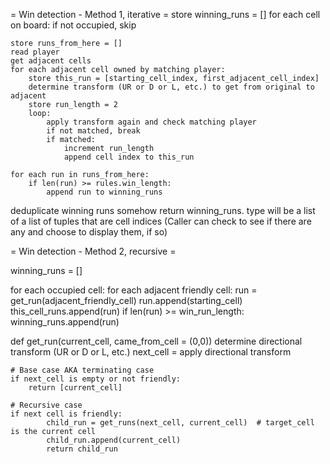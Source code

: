  = Win detection - Method 1, iterative = 
store winning_runs = []
for each cell on board:
	if not occupied, skip
	
	store runs_from_here = []
	read player
	get adjacent cells
	for each adjacent cell owned by matching player:
		store this_run = [starting_cell_index, first_adjacent_cell_index]
		determine transform (UR or D or L, etc.) to get from original to adjacent
		store run_length = 2
		loop:
			apply transform again and check matching player
			if not matched, break
			if matched:
				increment run_length
				append cell index to this_run

	for each run in runs_from_here:
		if len(run) >= rules.win_length:
			append run to winning_runs
deduplicate winning runs somehow
return winning_runs. type will be a list of a list of tuples that are cell indices
(Caller can check to see if there are any and choose to display them, if so)

 = Win detection - Method 2, recursive = 

winning_runs = []

for each occupied cell:
	for each adjacent friendly cell:
		run = get_run(adjacent_friendly_cell)
		run.append(starting_cell)
		this_cell_runs.append(run)
		if len(run) >= win_run_length:
			winning_runs.append(run)	

def get_run(current_cell, came_from_cell = (0,0))
	determine directional transform (UR or D or L, etc.)
	next_cell = apply directional transform
	
	# Base case AKA terminating case
	if next_cell is empty or not friendly:
		return [current_cell]
	
	# Recursive case
	if next cell is friendly:
			child_run = get_runs(next_cell, current_cell)  # target_cell is the current cell
			child_run.append(current_cell)
			return child_run

